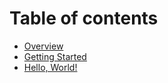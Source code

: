 # Table of contents

* [Overview](README.md)
* [Getting Started](getting-started.md)
* [Hello, World!](hello-world.md)

